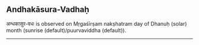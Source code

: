 ## Andhakāsura-Vadhaḥ
अन्धकासुर-वधः is observed on Mṛgaśīrṣam nakṣhatram day of Dhanuḥ (solar) month (sunrise (default)/puurvaviddha (default)).



---
